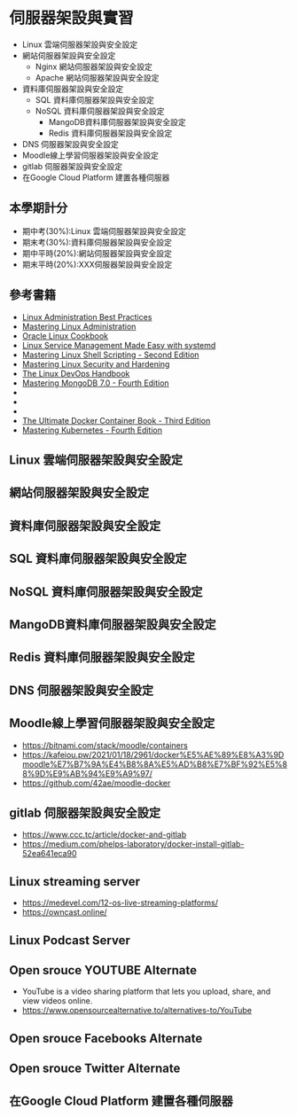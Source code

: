 # 伺服器架設與實習
- Linux 雲端伺服器架設與安全設定
- 網站伺服器架設與安全設定
  - Nginx 網站伺服器架設與安全設定
  - Apache 網站伺服器架設與安全設定 
- 資料庫伺服器架設與安全設定
  - SQL 資料庫伺服器架設與安全設定
  - NoSQL 資料庫伺服器架設與安全設定
    - MangoDB資料庫伺服器架設與安全設定
    - Redis 資料庫伺服器架設與安全設定
- DNS 伺服器架設與安全設定
- Moodle線上學習伺服器架設與安全設定
- gitlab 伺服器架設與安全設定
- 在Google Cloud Platform 建置各種伺服器

## 本學期計分
- 期中考(30%):Linux 雲端伺服器架設與安全設定
- 期末考(30%):資料庫伺服器架設與安全設定
- 期中平時(20%):網站伺服器架設與安全設定
- 期末平時(20%):XXX伺服器架設與安全設定
## 參考書籍
- [Linux Administration Best Practices](https://www.packtpub.com/product/linux-administration-best-practices/9781800568792)
- [Mastering Linux Administration](https://www.packtpub.com/product/mastering-linux-administration/9781789954272)
- [Oracle Linux Cookbook](https://www.packtpub.com/en-cz/product/oracle-linux-cookbook-9781803249285?type=print)
- [Linux Service Management Made Easy with systemd](https://www.packtpub.com/product/linux-service-management-made-easy-with-systemd/9781801811644)
- [Mastering Linux Shell Scripting - Second Edition](https://www.packtpub.com/en-lu/product/mastering-linux-shell-scripting-9781788990554)
- [Mastering Linux Security and Hardening](https://www.packtpub.com/product/mastering-linux-security-and-hardening-second-edition/9781838981778)
- [The Linux DevOps Handbook](https://www.packtpub.com/product/the-linux-devops-handbook/9781803245669)
- [Mastering MongoDB 7.0 - Fourth Edition](https://www.packtpub.com/product/mastering-mongodb-70-fourth-edition/9781835460474)
- []()
- []()
- []()
- [The Ultimate Docker Container Book - Third Edition](https://www.packtpub.com/product/the-ultimate-docker-container-book-third-edition/9781804613986)
- [Mastering Kubernetes - Fourth Edition](https://www.packtpub.com/product/mastering-kubernetes-fourth-edition/9781804611395)



## Linux 雲端伺服器架設與安全設定
## 網站伺服器架設與安全設定
## 資料庫伺服器架設與安全設定
## SQL 資料庫伺服器架設與安全設定
## NoSQL 資料庫伺服器架設與安全設定
## MangoDB資料庫伺服器架設與安全設定
## Redis 資料庫伺服器架設與安全設定
## DNS 伺服器架設與安全設定
## Moodle線上學習伺服器架設與安全設定
- https://bitnami.com/stack/moodle/containers
- https://kafeiou.pw/2021/01/18/2961/docker%E5%AE%89%E8%A3%9Dmoodle%E7%B7%9A%E4%B8%8A%E5%AD%B8%E7%BF%92%E5%88%9D%E9%AB%94%E9%A9%97/
- https://github.com/42ae/moodle-docker
## gitlab 伺服器架設與安全設定
- https://www.ccc.tc/article/docker-and-gitlab
- https://medium.com/phelps-laboratory/docker-install-gitlab-52ea641eca90
## Linux streaming server
- https://medevel.com/12-os-live-streaming-platforms/
- https://owncast.online/
## Linux Podcast Server 
## Open srouce YOUTUBE Alternate
- YouTube is a video sharing platform that lets you upload, share, and view videos online.
- https://www.opensourcealternative.to/alternatives-to/YouTube
## Open srouce Facebooks Alternate
## Open srouce Twitter Alternate
## 在Google Cloud Platform 建置各種伺服器
